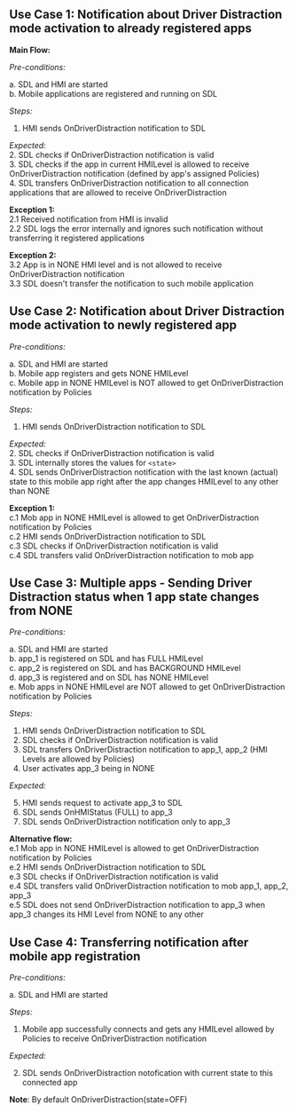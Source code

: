 ## Use Case 1: Notification about Driver Distraction mode activation to already registered apps

**Main Flow:**

_Pre-conditions:_

a.	SDL and HMI are started  
b.	Mobile applications are registered and running on SDL

_Steps:_

1.	HMI sends OnDriverDistraction notification to SDL

_Expected:_  
2.	SDL checks if OnDriverDistraction notification is valid  
3.	SDL checks if the app in current HMILevel is allowed to receive OnDriverDistraction notification (defined by app's assigned Policies)  
4.	SDL transfers OnDriverDistraction notification to all connection applications that are allowed to receive OnDriverDistraction

**Exception 1:**  
2.1 Received notification from HMI is invalid  
2.2 SDL logs the error internally and ignores such notification without transferring it registered applications

**Exception 2:**  
3.2 App is in NONE HMI level and is not allowed to receive OnDriverDistraction notification  
3.3 SDL doesn't transfer the notification to such mobile application

## Use Case 2: Notification about Driver Distraction mode activation to newly registered app 

_Pre-conditions:_

a.	SDL and HMI are started  
b.	Mobile app registers and gets NONE HMILevel  
c.  Mobile app in NONE HMILevel is NOT allowed to get OnDriverDistraction notification by Policies

_Steps:_
1. HMI sends OnDriverDistraction notification to SDL

_Expected:_  
2.	SDL checks if OnDriverDistraction notification is valid  
3.	SDL internally stores the values for `<state>`  
4.	SDL sends OnDriverDistraction notification with the last known (actual) state to this mobile app right after the app changes HMILevel to any other than NONE

**Exception 1:**  
c.1 Mob app in NONE HMILevel is allowed to get OnDriverDistraction notification by Policies  
c.2 HMI sends OnDriverDistraction notification to SDL  
c.3 SDL checks if OnDriverDistraction notification is valid  
c.4 SDL transfers valid OnDriverDistraction notification to mob app


## Use Case 3: Multiple apps - Sending Driver Distraction status when 1 app state changes from NONE

_Pre-conditions:_  

a.	SDL and HMI are started  
b.	app_1 is registered on SDL and has FULL HMILevel  
c.	app_2 is registered on SDL and has BACKGROUND HMILevel  
d.	app_3 is registered and on SDL has NONE HMILevel  
e.  Mob apps in NONE HMILevel are NOT allowed to get OnDriverDistraction notification by Policies

_Steps:_ 

1. HMI sends OnDriverDistraction notification to SDL
2. SDL checks if OnDriverDistraction notification is valid
3. SDL transfers OnDriverDistraction notification to app_1, app_2 (HMI Levels are allowed by Policies)  
4. User activates app_3 being in NONE 

_Expected:_

5. HMI sends request to activate app_3 to SDL
6. SDL sends OnHMIStatus (FULL) to app_3
7. SDL sends OnDriverDistraction notification only to app_3

**Alternative flow:**  
e.1 Mob app in NONE HMILevel is allowed to get OnDriverDistraction notification by Policies  
e.2 HMI sends OnDriverDistraction notification to SDL  
e.3 SDL checks if OnDriverDistraction notification is valid  
e.4 SDL transfers valid OnDriverDistraction notification to mob app_1, app_2, app_3  
e.5 SDL does not send OnDriverDistraction notification to app_3 when app_3 changes its HMI Level from NONE to any other

## Use Case 4: Transferring notification after mobile app registration

_Pre-conditions:_

a.	SDL and HMI are started

_Steps:_
1. Mobile app successfully connects and gets any HMILevel allowed by Policies to receive OnDriverDistraction notification

_Expected:_ 

2. SDL sends OnDriverDistraction notofication with current state to this connected app

**Note**: By default OnDriverDistraction(state=OFF) 

